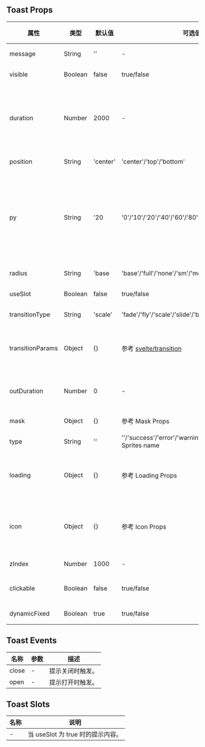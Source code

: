 ## Toast Props

| 属性             | 类型    | 默认值   | 可选值                                                                       | 必传 | 说明                                                                  |     |
| ---------------- | ------- | -------- | ---------------------------------------------------------------------------- | ---- | --------------------------------------------------------------------- | :-- |
| message          | String  | ''       | -                                                                            | N    | 提示内容。                                                            |     |
| visible          | Boolean | false    | true/false                                                                   | N    | 是否显示。                                                            |     |
| duration         | Number  | 2000     | -                                                                            | N    | 显示时长，为 0 时提示不会自动关闭，单位：ms。                         |     |
| position         | String  | 'center' | 'center'/'top'/'bottom'                                                      | N    | 显示位置。                                                            |     |
| py               | String  | '20      | '0'/'10'/'20'/'40'/'60'/'80'                                                 | N    | 顶部和底部显示时距离顶部或底部的距离，position 为 'center' 时不生效。 |     |
| radius           | String  | 'base    | 'base'/'full'/'none'/'sm'/'md'/'lg'/'xl'/'2xl'                               | N    | 圆角风格。                                                            |     |
| useSlot          | Boolean | false    | true/false                                                                   | N    | 是否使用 slot。                                                       |     |
| transitionType   | String  | 'scale'  | 'fade'/'fly'/'scale'/'slide'/'blur'/'none'                                   | N    | 动画类型。                                                            |     |
| transitionParams | Object  | {}       | 参考 [svelte/transition](https://svelte.dev/docs#run-time-svelte-transition) | N    | 动画参数，其中 duration 默认 300。                                    |     |
| outDuration      | Number  | 0        | -                                                                            | N    | 退出动画时间，单位：ms。                                              |     |
| mask             | Object  | {}       | 参考 Mask Props                                                              | N    | 遮罩层参数。                                                          |     |
| type             | String  | ''       | ''/'success'/'error'/'warning'/'info'/'loading'/SVG Sprites name             | N    | 提示类型。                                                            |     |
| loading          | Object  | {}       | 参考 Loading Props                                                           | N    | 加载组件参数，仅 type 为 'loading' 时生效。                           |     |
| icon             | Object  | {}       | 参考 Icon Props                                                              | N    | 图标组件参数，type 非 '' 且非 'loading' 时生效。                      |     |
| zIndex           | Number  | 1000     | -                                                                            | N    | z-index。                                                             |
| clickable        | Boolean | false    | true/false                                                                   | N    | 是否允许点击穿透。                                                    |
| dynamicFixed     | Boolean | true     | true/false                                                                   | N    | 是否动态固定。                                                        |

## Toast Events

| 名称  | 参数 | 描述             |
| ----- | ---- | ---------------- |
| close | -    | 提示关闭时触发。 |
| open  | -    | 提示打开时触发。 |

## Toast Slots

| 名称 | 说明                              |
| ---- | --------------------------------- |
| -    | 当 useSlot 为 true 时的提示内容。 |

